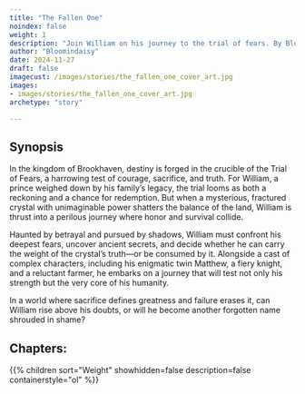 ```yaml
---
title: "The Fallen One"
noindex: false
weight: 1
description: "Join William on his journey to the trial of fears. By Bloomindaisy"
author: "Bloomindaisy"
date: 2024-11-27
draft: false
imagecust: /images/stories/the_fallen_one_cover_art.jpg
images:
- images/stories/the_fallen_one_cover_art.jpg
archetype: "story"

---
```


## Synopsis
In the kingdom of Brookhaven, destiny is forged in the crucible of the Trial of Fears, a harrowing test of courage, sacrifice, and truth. For William, a prince weighed down by his family’s legacy, the trial looms as both a reckoning and a chance for redemption. But when a mysterious, fractured crystal with unimaginable power shatters the balance of the land, William is thrust into a perilous journey where honor and survival collide.

Haunted by betrayal and pursued by shadows, William must confront his deepest fears, uncover ancient secrets, and decide whether he can carry the weight of the crystal’s truth—or be consumed by it. Alongside a cast of complex characters, including his enigmatic twin Matthew, a fiery knight, and a reluctant farmer, he embarks on a journey that will test not only his strength but the very core of his humanity.

In a world where sacrifice defines greatness and failure erases it, can William rise above his doubts, or will he become another forgotten name shrouded in shame?


## Chapters:

{{% children sort="Weight" showhidden=false description=false containerstyle="ol"  %}}
